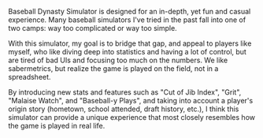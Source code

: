 <p>
  Baseball Dynasty Simulator is designed for an in-depth, yet fun and casual experience.
  Many baseball simulators I've tried in the past fall into one of two camps: way too complicated or way too simple.
</p>
<p>
  With this simulator, my goal is to bridge that gap, and appeal to players like myself, who
  like diving deep into statistics and having a lot of control, but are tired of bad UIs
  and focusing too much on the numbers. We like sabermetrics, but realize the game
  is played on the field, not in a spreadsheet.
</p>
<p>
  By introducing new stats and features such as "Cut of Jib Index", "Grit", "Malaise Watch", and "Baseball-y Plays",
  and taking into account a player's origin story (hometown, school attended, draft history, etc.),
  I think this simulator can provide a unique experience that most closely resembles how the game is played in real life.
</p>